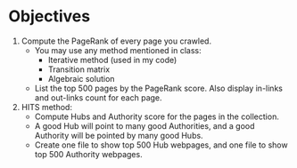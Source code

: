 # Objectives
1. Compute the PageRank of every page you crawled. 
    * You may use any method mentioned in class:
        * Iterative method (used in my code)
        * Transition matrix
        * Algebraic solution
    * List the top 500 pages by the PageRank score. Also display in-links and out-links count for each page.
2. HITS method:
    * Compute Hubs and Authority score for the pages in the collection.
    * A good Hub will point to many good Authorities, and a good Authority will be pointed by many good Hubs.
    * Create one file to show top 500 Hub webpages, and one file to show top 500 Authority webpages.
